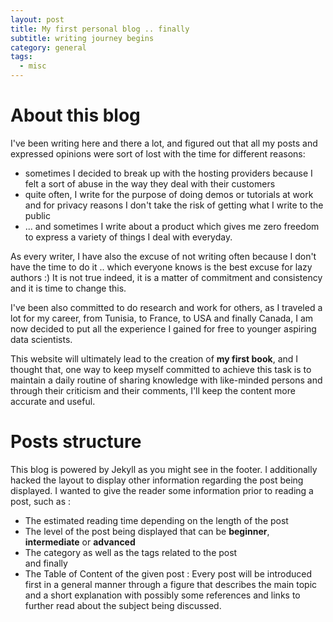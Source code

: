 ```yaml
---
layout: post
title: My first personal blog .. finally
subtitle: writing journey begins
category: general
tags:
  - misc
---
```


# About this blog

I've been writing here and there a lot, and figured out that all my posts and expressed opinions were sort of lost with the time for different reasons:

- sometimes I decided to break up with the hosting providers because I felt a sort of abuse in the way they deal with their customers
- quite often, I write for the purpose of doing demos or tutorials at work and for privacy reasons I don't take the risk of getting what I write to the public
- ... and sometimes I write about a product which gives me zero freedom to express a variety of things I deal with everyday.

As every writer, I have also the excuse of not writing often because I don't have the time to do it .. which everyone knows is the best excuse for lazy authors :) It is not true indeed, it is a matter of commitment and consistency and it is time to change this.

I've been also committed to do research and work for others, as I traveled a lot for my career, from Tunisia, to France, to USA and finally Canada, I am now decided to put all the experience I gained for free to younger aspiring data scientists.

This website will ultimately lead to the creation of **my first book**, and I thought that, one way to keep myself committed to achieve this task is to maintain a daily routine of sharing knowledge with like-minded persons and through their criticism and their comments, I'll keep the content more accurate and useful.

# Posts structure

This blog is powered by Jekyll as you might see in the footer. I additionally hacked the layout to display other information regarding the post being displayed. I wanted to give the reader some information prior to reading a post, such as :

- The estimated reading time depending on the length of the post
- The level of the post being displayed that can be **beginner**, **intermediate** or **advanced**
- The category as well as the tags related to the post  
and finally
- The Table of Content of the given post : Every post will be introduced first in a general manner through a figure that describes the main topic and a short explanation with possibly some references and links to further read about the subject being discussed.
